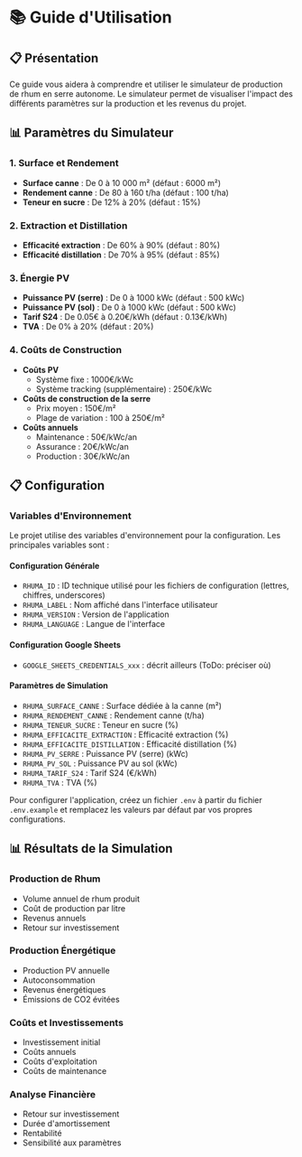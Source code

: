 # 📚 Guide d'Utilisation

## 📋 Présentation

Ce guide vous aidera à comprendre et utiliser le simulateur de production de rhum en serre autonome. Le simulateur permet de visualiser l'impact des différents paramètres sur la production et les revenus du projet.

## 📊 Paramètres du Simulateur

### 1. Surface et Rendement

- **Surface canne** : De 0 à 10 000 m² (défaut : 6000 m²)
- **Rendement canne** : De 80 à 160 t/ha (défaut : 100 t/ha)
- **Teneur en sucre** : De 12% à 20% (défaut : 15%)

### 2. Extraction et Distillation

- **Efficacité extraction** : De 60% à 90% (défaut : 80%)
- **Efficacité distillation** : De 70% à 95% (défaut : 85%)

### 3. Énergie PV

- **Puissance PV (serre)** : De 0 à 1000 kWc (défaut : 500 kWc)
- **Puissance PV (sol)** : De 0 à 1000 kWc (défaut : 500 kWc)
- **Tarif S24** : De 0.05€ à 0.20€/kWh (défaut : 0.13€/kWh)
- **TVA** : De 0% à 20% (défaut : 20%)

### 4. Coûts de Construction

- **Coûts PV**
  - Système fixe : 1000€/kWc
  - Système tracking (supplémentaire) : 250€/kWc
- **Coûts de construction de la serre**
  - Prix moyen : 150€/m²
  - Plage de variation : 100 à 250€/m²
- **Coûts annuels**
  - Maintenance : 50€/kWc/an
  - Assurance : 20€/kWc/an
  - Production : 30€/kWc/an

## 📋 Configuration

### Variables d'Environnement

Le projet utilise des variables d'environnement pour la configuration. Les principales variables sont :

#### Configuration Générale

- `RHUMA_ID` : ID technique utilisé pour les fichiers de configuration (lettres, chiffres, underscores)
- `RHUMA_LABEL` : Nom affiché dans l'interface utilisateur
- `RHUMA_VERSION` : Version de l'application
- `RHUMA_LANGUAGE` : Langue de l'interface

#### Configuration Google Sheets

- `GOOGLE_SHEETS_CREDENTIALS_xxx` : décrit ailleurs (ToDo: préciser où)

#### Paramètres de Simulation

- `RHUMA_SURFACE_CANNE` : Surface dédiée à la canne (m²)
- `RHUMA_RENDEMENT_CANNE` : Rendement canne (t/ha)
- `RHUMA_TENEUR_SUCRE` : Teneur en sucre (%)
- `RHUMA_EFFICACITE_EXTRACTION` : Efficacité extraction (%)
- `RHUMA_EFFICACITE_DISTILLATION` : Efficacité distillation (%)
- `RHUMA_PV_SERRE` : Puissance PV (serre) (kWc)
- `RHUMA_PV_SOL` : Puissance PV au sol (kWc)
- `RHUMA_TARIF_S24` : Tarif S24 (€/kWh)
- `RHUMA_TVA` : TVA (%)

Pour configurer l'application, créez un fichier `.env` à partir du fichier `.env.example` et remplacez les valeurs par défaut par vos propres configurations.

## 📊 Résultats de la Simulation

### Production de Rhum

- Volume annuel de rhum produit
- Coût de production par litre
- Revenus annuels
- Retour sur investissement

### Production Énergétique

- Production PV annuelle
- Autoconsommation
- Revenus énergétiques
- Émissions de CO2 évitées

### Coûts et Investissements

- Investissement initial
- Coûts annuels
- Coûts d'exploitation
- Coûts de maintenance

### Analyse Financière

- Retour sur investissement
- Durée d'amortissement
- Rentabilité
- Sensibilité aux paramètres
